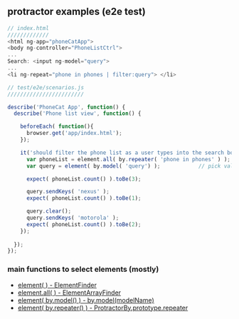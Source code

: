 ## protractor examples (e2e test)
```javascript
// index.html
/////////////
<html ng-app="phoneCatApp">
<body ng-controller="PhoneListCtrl">
...
Search: <input ng-model="query">
...
<li ng-repeat="phone in phones | filter:query"> </li>
```
```javascript
// test/e2e/scenarios.js
////////////////////////

describe('PhoneCat App', function() {
  describe('Phone list view', function() {

    beforeEach( function(){
      browser.get('app/index.html');
    });

    it('should filter the phone list as a user types into the search box', funtion(){
      var phoneList = element.all( by.repeater( 'phone in phones' ) );	// pick element from the repeater
      var query = element( by.model( 'query') );  			// pick value from the model

      expect( phoneList.count() ).toBe(3);

      query.sendKeys( 'nexus' );
      expect( phoneList.count() ).toBe(1);

      query.clear();
      query.sendKeys( 'motorola' );
      expect( phoneList.count() ).toBe(2);
    });
  
  });
});
```
### main functions to select elements (mostly)
* [element( <LOCATOR> ) - ElementFinder](http://angular.github.io/protractor/#/api?view=ElementFinder)
* [element.all( <LOCATOR> ) - ElementArrayFinder](http://angular.github.io/protractor/#/api?view=ElementArrayFinder)
* [element( by.model() ) - by.model(modelName) ](http://angular.github.io/protractor/#/api?view=ProtractorBy.prototype.model)
* [element( by.repeater() ) - ProtractorBy.prototype.repeater](http://angular.github.io/protractor/#/api?view=ProtractorBy.prototype.repeater)